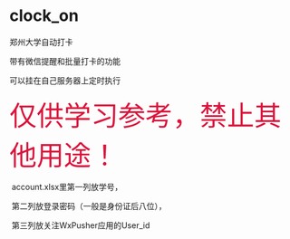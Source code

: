 # clock_on
 郑州大学自动打卡

带有微信提醒和批量打卡的功能

可以挂在自己服务器上定时执行

<font color=#dc143c size=72>仅供学习参考，禁止其他用途！</font>


​	account.xlsx里第一列放学号，

​	第二列放登录密码（一般是身份证后八位），

​	第三列放关注WxPusher应用的User_id
